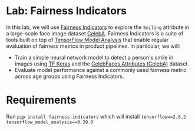# Lab: Fairness Indicators

In this lab, we will use [Fairness Indicators](https://www.tensorflow.org/tfx/guide/fairness_indicators) to explore the `Smiling` attribute in a large-scale face image dataset [CelebA](http://mmlab.ie.cuhk.edu.hk/projects/CelebA.html). Fairness Indicators is a suite of tools built on top of [TensorFlow Model Analysis](https://www.tensorflow.org/tfx/model_analysis/get_started) that enable regular evaluation of fairness metrics in product pipelines. In particular, we will:
*   Train a simple neural network model to detect a person's smile in images using [TF Keras](https://www.tensorflow.org/guide/keras) and the [CelebFaces Attributes (CelebA)](http://mmlab.ie.cuhk.edu.hk/projects/CelebA.html) dataset.
*   Evaluate model performance against a commonly used fairness metric across age groups using Fairness Indicators.

# Requirements
Run `pip install fairness-indicators` which will install 
`tensorflow==2.8.2`  
`tensorflow_model_analysis==0.39.0`
